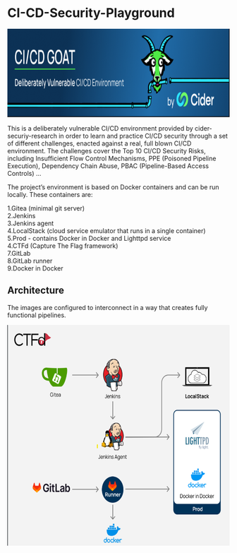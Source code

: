 # CI-CD-Security-Playground

<p align="center">
<img src="https://github.com/khalilsellamii/CI-CD-Security-Playground/blob/main/images/cicdgoatbycider.png" alt="Alt text" width="1000" height="200">
</p>  
  

This is a deliberately vulnerable CI/CD environment provided by cider-securiy-research in order to learn and practice CI/CD security through a set of different challenges, enacted against a real, full blown CI/CD environment. The challenges cover the Top 10 CI/CD Security Risks, including Insufficient Flow Control Mechanisms, PPE (Poisoned Pipeline Execution), Dependency Chain Abuse, PBAC (Pipeline-Based Access Controls) ...  

The project’s environment is based on Docker containers and can be run locally. These containers are:

1.Gitea (minimal git server)  
2.Jenkins  
3.Jenkins agent  
4.LocalStack (cloud service emulator that runs in a single container)  
5.Prod - contains Docker in Docker and Lighttpd service  
4.CTFd (Capture The Flag framework)  
7.GitLab  
8.GitLab runner  
9.Docker in Docker  

## Architecture  
The images are configured to interconnect in a way that creates fully functional pipelines.  
<p align="center">
<img src="https://github.com/khalilsellamii/CI-CD-Security-Playground/blob/main/images/Architecture_generale.png" alt="Alt text" width="1000" height="500">
</p>  

